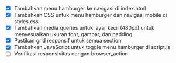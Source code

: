 - [x] Tambahkan menu hamburger ke navigasi di index.html
- [x] Tambahkan CSS untuk menu hamburger dan navigasi mobile di styles.css
- [x] Tambahkan media queries untuk layar kecil (480px) untuk menyesuaikan ukuran font, gambar, dan padding
- [x] Pastikan grid responsif untuk semua section
- [x] Tambahkan JavaScript untuk toggle menu hamburger di script.js
- [ ] Verifikasi responsivitas dengan browser_action
